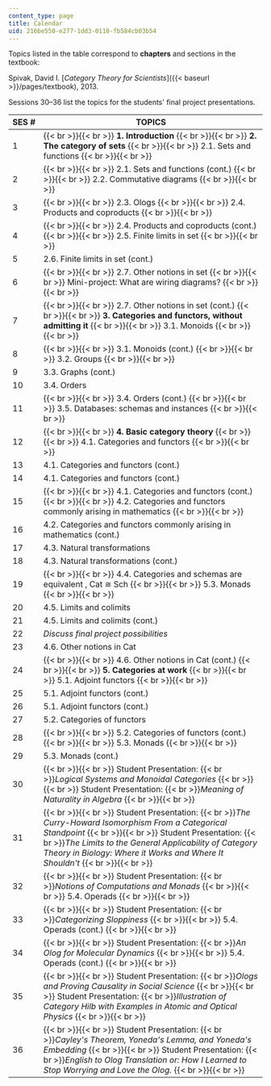 ```yaml
---
content_type: page
title: Calendar
uid: 216be550-e277-1dd3-0110-fb584cb03b54
---
```


Topics listed in the table correspond to **chapters** and sections in the textbook:

Spivak, David I. [_Category Theory for Scientists_]({{< baseurl >}}/pages/textbook), 2013.

Sessions 30–36 list the topics for the students' final project presentations.

| SES # | TOPICS |
| --- | --- |
| 1 |  {{< br >}}{{< br >}} **1\. Introduction** {{< br >}}{{< br >}} **2\. The category of sets** {{< br >}}{{< br >}} 2.1. Sets and functions {{< br >}}{{< br >}}  |
| 2 |  {{< br >}}{{< br >}} 2.1. Sets and functions (cont.) {{< br >}}{{< br >}} 2.2. Commutative diagrams {{< br >}}{{< br >}}  |
| 3 |  {{< br >}}{{< br >}} 2.3. Ologs {{< br >}}{{< br >}} 2.4. Products and coproducts {{< br >}}{{< br >}}  |
| 4 |  {{< br >}}{{< br >}} 2.4. Products and coproducts (cont.) {{< br >}}{{< br >}} 2.5. Finite limits in set {{< br >}}{{< br >}}  |
| 5 | 2.6. Finite limits in set (cont.) |
| 6 |  {{< br >}}{{< br >}} 2.7. Other notions in set {{< br >}}{{< br >}} Mini-project: What are wiring diagrams? {{< br >}}{{< br >}}  |
| 7 |  {{< br >}}{{< br >}} 2.7. Other notions in set (cont.) {{< br >}}{{< br >}} **3\. Categories and functors, without admitting it** {{< br >}}{{< br >}} 3.1. Monoids {{< br >}}{{< br >}}  |
| 8 |  {{< br >}}{{< br >}} 3.1. Monoids (cont.) {{< br >}}{{< br >}} 3.2. Groups {{< br >}}{{< br >}}  |
| 9 | 3.3. Graphs (cont.) |
| 10 | 3.4. Orders |
| 11 |  {{< br >}}{{< br >}} 3.4. Orders (cont.) {{< br >}}{{< br >}} 3.5. Databases: schemas and instances {{< br >}}{{< br >}}  |
| 12 |  {{< br >}}{{< br >}} **4\. Basic category theory** {{< br >}}{{< br >}} 4.1. Categories and functors {{< br >}}{{< br >}}  |
| 13 | 4.1. Categories and functors (cont.) |
| 14 | 4.1. Categories and functors (cont.) |
| 15 |  {{< br >}}{{< br >}} 4.1. Categories and functors (cont.) {{< br >}}{{< br >}} 4.2. Categories and functors commonly arising in mathematics {{< br >}}{{< br >}}  |
| 16 | 4.2. Categories and functors commonly arising in mathematics (cont.) |
| 17 | 4.3. Natural transformations |
| 18 | 4.3. Natural transformations (cont.) |
| 19 |  {{< br >}}{{< br >}} 4.4. Categories and schemas are equivalent , Cat ≅ Sch {{< br >}}{{< br >}} 5.3. Monads {{< br >}}{{< br >}}  |
| 20 | 4.5. Limits and colimits |
| 21 | 4.5. Limits and colimits (cont.) |
| 22 | _Discuss final project possibilities_ |
| 23 | 4.6. Other notions in Cat |
| 24 |  {{< br >}}{{< br >}} 4.6. Other notions in Cat (cont.) {{< br >}}{{< br >}} **5\. Categories at work** {{< br >}}{{< br >}} 5.1. Adjoint functors {{< br >}}{{< br >}}  |
| 25 | 5.1. Adjoint functors (cont.) |
| 26 | 5.1. Adjoint functors (cont.) |
| 27 | 5.2. Categories of functors |
| 28 |  {{< br >}}{{< br >}} 5.2. Categories of functors (cont.) {{< br >}}{{< br >}} 5.3. Monads {{< br >}}{{< br >}}  |
| 29 | 5.3. Monads (cont.) |
| 30 |  {{< br >}}{{< br >}} Student Presentation:  {{< br >}}_Logical Systems and Monoidal Categories_ {{< br >}}{{< br >}} Student Presentation:  {{< br >}}_Meaning of Naturality in Algebra_ {{< br >}}{{< br >}}  |
| 31 |  {{< br >}}{{< br >}} Student Presentation:  {{< br >}}_The Curry-Howard Isomorphism From a Categorical Standpoint_ {{< br >}}{{< br >}} Student Presentation:  {{< br >}}_The Limits to the General Applicability of Category Theory in Biology: Where it Works and Where It Shouldn't_ {{< br >}}{{< br >}}  |
| 32 |  {{< br >}}{{< br >}} Student Presentation:  {{< br >}}_Notions of Computations and Monads_ {{< br >}}{{< br >}} 5.4. Operads {{< br >}}{{< br >}}  |
| 33 |  {{< br >}}{{< br >}} Student Presentation:  {{< br >}}_Categorizing Sloppiness_ {{< br >}}{{< br >}} 5.4. Operads (cont.) {{< br >}}{{< br >}}  |
| 34 |  {{< br >}}{{< br >}} Student Presentation:  {{< br >}}_An Olog for Molecular Dynamics_ {{< br >}}{{< br >}} 5.4. Operads (cont.) {{< br >}}{{< br >}}  |
| 35 |  {{< br >}}{{< br >}} Student Presentation:  {{< br >}}_Ologs and Proving Causality in Social Science_ {{< br >}}{{< br >}} Student Presentation:  {{< br >}}_Illustration of Category Hilb with Examples in Atomic and Optical Physics_ {{< br >}}{{< br >}}  |
| 36 |  {{< br >}}{{< br >}} Student Presentation:  {{< br >}}_Cayley's Theorem, Yoneda's Lemma, and Yoneda's Embedding_ {{< br >}}{{< br >}} Student Presentation:  {{< br >}}_English to Olog Translation or: How I Learned to Stop Worrying and Love the Olog._ {{< br >}}{{< br >}}